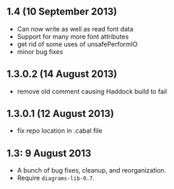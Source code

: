 1.4 (10 September 2013)
-----------------------

- Can now write as well as read font data
- Support for many more font attributes
- get rid of some uses of unsafePerformIO
- minor bug fixes

1.3.0.2 (14 August 2013)
------------------------

- remove old comment causing Haddock build to fail

1.3.0.1 (12 August 2013)
------------------------

- fix repo location in .cabal file

1.3: 9 August 2013
------------------

- A bunch of bug fixes, cleanup, and reorganization.
- Require `diagrams-lib-0.7`.
